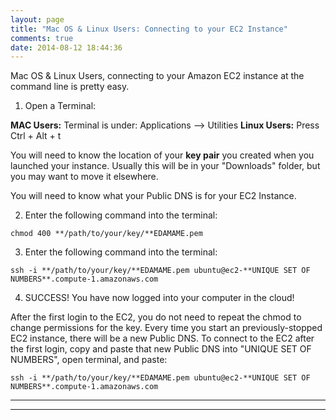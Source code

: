 ```yaml
---
layout: page
title: "Mac OS & Linux Users: Connecting to your EC2 Instance"
comments: true
date: 2014-08-12 18:44:36
---
```


Mac OS & Linux Users, connecting to your Amazon EC2 instance at the command line is pretty easy.

 1. Open a Terminal:

**MAC Users:** Terminal is under: Applications --> Utilities
**Linux Users:** Press Ctrl + Alt + t

You will need to know the location of your **key pair** you created when you launched your instance.  Usually this will be in your "Downloads" folder, but you may want to move it elsewhere.

You will need to know what your Public DNS is for your EC2 Instance.

 2. Enter the following command into the terminal:

```
chmod 400 **/path/to/your/key/**EDAMAME.pem
```
 3. Enter the following command into the terminal:

```
ssh -i **/path/to/your/key/**EDAMAME.pem ubuntu@ec2-**UNIQUE SET OF NUMBERS**.compute-1.amazonaws.com
```

4. SUCCESS! You have now logged into your computer in the cloud!

After the first login to the EC2, you do not need to repeat the chmod to change permissions for the key.
Every time you start an previously-stopped EC2 instance, there will be a new Public DNS.  To connect to the EC2 after the first login, copy and paste that new Public DNS into "UNIQUE SET OF NUMBERS", open terminal, and paste:
```
ssh -i **/path/to/your/key/**EDAMAME.pem ubuntu@ec2-**UNIQUE SET OF NUMBERS**.compute-1.amazonaws.com
```


-----------------------------------------------
-----------------------------------------------
